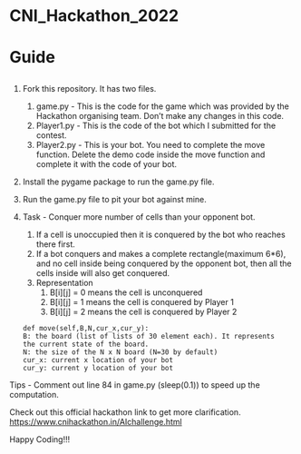 # CNI_Hackathon_2022

# Guide
## 
1. Fork this repository. It has two files.
    1. game.py - This is the code for the game which was provided by the Hackathon organising team. Don’t make any changes in this code.
    2. Player1.py - This is the code of the bot which I submitted for the contest.
    3. Player2.py - This is your bot. You need to complete the move function. Delete the demo code inside the move function and complete it with the code of your bot.
2. Install the pygame package to run the game.py file. 
3. Run the game.py file to pit your bot against mine.
4. Task - Conquer more number of cells than your opponent bot.
    1. If a cell is unoccupied then it is conquered by the bot who reaches there first.
    2. If a bot conquers and makes a complete rectangle(maximum 6*6), and no cell inside being conquered by the opponent bot, then all the cells inside will also get conquered.
    3. Representation
        1. B[i][j] = 0 means the cell is unconquered
        2. B[i][j] = 1 means the cell is conquered by Player 1
        3. B[i][j] = 2 means the cell is conquered by Player 2
    
    ```
    def move(self,B,N,cur_x,cur_y):
    B: the board (list of lists of 30 element each). It represents
    the current state of the board.
    N: the size of the N x N board (N=30 by default)
    cur_x: current x location of your bot
    cur_y: current y location of your bot
    ```
    

Tips - Comment out line 84 in game.py (sleep(0.1)) to speed up the computation.

Check out this official hackathon link to get more clarification. https://www.cnihackathon.in/AIchallenge.html

Happy Coding!!!
